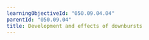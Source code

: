 ```yaml
---
learningObjectiveId: "050.09.04.04"
parentId: "050.09.04"
title: Development and effects of downbursts
---
```

